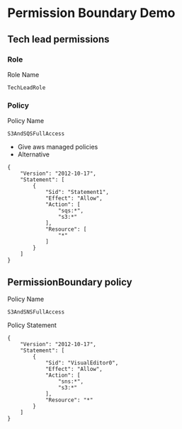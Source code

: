 # Permission Boundary Demo

## Tech lead permissions

### Role

Role Name
```
TechLeadRole
```

### Policy

Policy Name
``` 
S3AndSQSFullAccess
```

* Give aws managed policies
* Alternative

```
{
    "Version": "2012-10-17",
    "Statement": [
        {
            "Sid": "Statement1",
            "Effect": "Allow",
            "Action": [
                "sqs:*",
                "s3:*"
            ],
            "Resource": [
                "*"
            ]
        }
    ]
}
```

## PermissionBoundary policy

Policy Name
```
S3AndSNSFullAccess
```

Policy Statement

```
{
    "Version": "2012-10-17",
    "Statement": [
        {
            "Sid": "VisualEditor0",
            "Effect": "Allow",
            "Action": [
                "sns:*",
                "s3:*"
            ],
            "Resource": "*"
        }
    ]
}
```